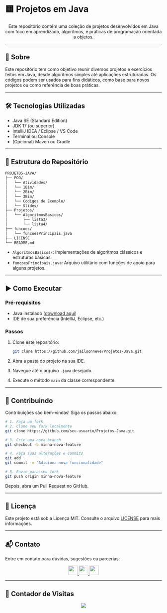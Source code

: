 # 🟨 Projetos em Java

<p align="center">
  Este repositório contém uma coleção de projetos desenvolvidos em Java com foco em aprendizado, algoritmos, e práticas de programação orientada a objetos.
</p>

---

## 📌 Sobre

Este repositório tem como objetivo reunir diversos projetos e exercícios feitos em Java, desde algoritmos simples até aplicações estruturadas. Os códigos podem ser usados para fins didáticos, como base para novos projetos ou como referência de boas práticas.

---

## 🛠️ Tecnologias Utilizadas

- Java SE (Standard Edition)
- JDK 17 (ou superior)
- IntelliJ IDEA / Eclipse / VS Code
- Terminal ou Console
- (Opcional) Maven ou Gradle

---

## 📁 Estrutura do Repositório

```bash
PROJETOS-JAVA/
├── POO/
│   └── Atividades/
│	└── 1Bim/
│	└── 2Bim/
│	└── 3Bim/
│   └── Codigos de Exemplo/
│   └── Slides/
├── Projetos/
│   └── AlgoritmosBasicos/
│       ├── lista3/
│       └── lista4/
├── funcoes/
│   └── funcoesPrincipais.java
├── LICENSE
└── README.md
```

- `AlgoritmosBasicos/`: Implementações de algoritmos clássicos e estruturas básicas.
- `funcoesPrincipais.java`: Arquivo utilitário com funções de apoio para alguns projetos.

---

## ▶️ Como Executar

### Pré-requisitos

- Java instalado ([download aqui](https://www.oracle.com/java/technologies/javase-downloads.html))
- IDE de sua preferência (IntelliJ, Eclipse, etc.)

### Passos

1. Clone este repositório:
   ```bash
   git clone https://github.com/jailsonneve/Projetos-Java.git
   ```

2. Abra a pasta do projeto na sua IDE.

3. Navegue até o arquivo `.java` desejado.

4. Execute o método `main` da classe correspondente.

---

## 🤝 Contribuindo

Contribuições são bem-vindas! Siga os passos abaixo:

```bash
# 1. Faça um fork
# 2. Clone seu fork localmente
git clone https://github.com/seu-usuario/Projetos-Java.git

# 3. Crie uma nova branch
git checkout -b minha-nova-feature

# 4. Faça suas alterações e commits
git add .
git commit -m "Adiciona nova funcionalidade"

# 5. Envie para seu fork
git push origin minha-nova-feature
```

Depois, abra um Pull Request no GitHub.

---

## 📝 Licença

Este projeto está sob a Licença MIT. Consulte o arquivo [LICENSE](./LICENSE) para mais informações.

---

## 📬 Contato

Entre em contato para dúvidas, sugestões ou parcerias:

<p align="center">
  <a href="https://www.instagram.com/arthur.dai.52" target="_blank">
    <img src="https://img.shields.io/static/v1?message=Instagram&logo=instagram&label=&color=E4405F&logoColor=white&style=for-the-badge" height="30" />
  </a>
  <a href="https://discord.com/users/jailsonneve" target="_blank">
    <img src="https://img.shields.io/static/v1?message=Discord&logo=discord&label=&color=7289DA&logoColor=white&style=for-the-badge" height="30" />
  </a>
  <a href="mailto:daiarthur053@gmail.com" target="_blank">
    <img src="https://img.shields.io/static/v1?message=Gmail&logo=gmail&label=&color=D14836&logoColor=white&style=for-the-badge" height="30" />
  </a>
</p>

---

## 👀 Contador de Visitas

<p align="center">
  <img src="https://profile-counter.glitch.me/Projetos-Java/count.svg?" />
</p>
